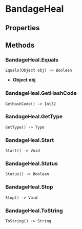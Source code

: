 # BandageHeal    

## Properties  
 
## Methods  
### BandageHeal.Equals
```
Equals(Object obj) -> Boolean
```
- __Object__ **obj**
### BandageHeal.GetHashCode
```
GetHashCode() -> Int32
```
### BandageHeal.GetType
```
GetType() -> Type
```
### BandageHeal.Start
```
Start() -> Void
```
### BandageHeal.Status
```
Status() -> Boolean
```
### BandageHeal.Stop
```
Stop() -> Void
```
### BandageHeal.ToString
```
ToString() -> String
```